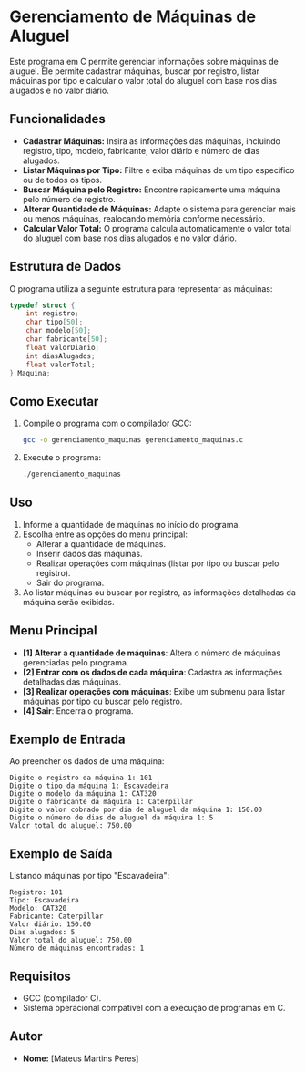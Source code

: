 # Gerenciamento de Máquinas de Aluguel

Este programa em C permite gerenciar informações sobre máquinas de aluguel. Ele permite cadastrar máquinas, buscar por registro, listar máquinas por tipo e calcular o valor total do aluguel com base nos dias alugados e no valor diário.

## Funcionalidades

- **Cadastrar Máquinas:** Insira as informações das máquinas, incluindo registro, tipo, modelo, fabricante, valor diário e número de dias alugados.
- **Listar Máquinas por Tipo:** Filtre e exiba máquinas de um tipo específico ou de todos os tipos.
- **Buscar Máquina pelo Registro:** Encontre rapidamente uma máquina pelo número de registro.
- **Alterar Quantidade de Máquinas:** Adapte o sistema para gerenciar mais ou menos máquinas, realocando memória conforme necessário.
- **Calcular Valor Total:** O programa calcula automaticamente o valor total do aluguel com base nos dias alugados e no valor diário.

## Estrutura de Dados

O programa utiliza a seguinte estrutura para representar as máquinas:

```c
typedef struct {
    int registro;
    char tipo[50];
    char modelo[50];
    char fabricante[50];
    float valorDiario;
    int diasAlugados;
    float valorTotal;
} Maquina;
```

## Como Executar

1. Compile o programa com o compilador GCC:
   ```bash
   gcc -o gerenciamento_maquinas gerenciamento_maquinas.c
   ```
2. Execute o programa:
   ```bash
   ./gerenciamento_maquinas
   ```

## Uso

1. Informe a quantidade de máquinas no início do programa.
2. Escolha entre as opções do menu principal:
   - Alterar a quantidade de máquinas.
   - Inserir dados das máquinas.
   - Realizar operações com máquinas (listar por tipo ou buscar pelo registro).
   - Sair do programa.
3. Ao listar máquinas ou buscar por registro, as informações detalhadas da máquina serão exibidas.

## Menu Principal

- **[1] Alterar a quantidade de máquinas**: Altera o número de máquinas gerenciadas pelo programa.
- **[2] Entrar com os dados de cada máquina**: Cadastra as informações detalhadas das máquinas.
- **[3] Realizar operações com máquinas**: Exibe um submenu para listar máquinas por tipo ou buscar pelo registro.
- **[4] Sair**: Encerra o programa.

## Exemplo de Entrada

Ao preencher os dados de uma máquina:
```
Digite o registro da máquina 1: 101
Digite o tipo da máquina 1: Escavadeira
Digite o modelo da máquina 1: CAT320
Digite o fabricante da máquina 1: Caterpillar
Digite o valor cobrado por dia de aluguel da máquina 1: 150.00
Digite o número de dias de aluguel da máquina 1: 5
Valor total do aluguel: 750.00
```

## Exemplo de Saída

Listando máquinas por tipo "Escavadeira":
```
Registro: 101
Tipo: Escavadeira
Modelo: CAT320
Fabricante: Caterpillar
Valor diário: 150.00
Dias alugados: 5
Valor total do aluguel: 750.00
Número de máquinas encontradas: 1
```

## Requisitos

- GCC (compilador C).
- Sistema operacional compatível com a execução de programas em C.

## Autor

- **Nome:** [Mateus Martins Peres]

